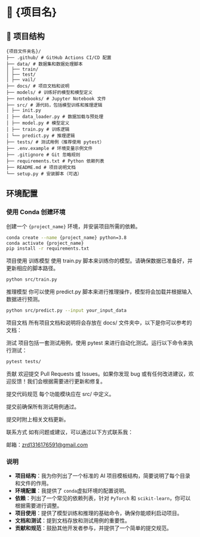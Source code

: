 # 🧠 {项目名}

## 📁 项目结构
```
{项目文件夹名}/
├── .github/ # GitHub Actions CI/CD 配置
├── data/ # 数据集和数据处理脚本
│ ├── train/ 
│ ├── test/ 
│ ├── vail/ 
├── docs/ # 项目文档和说明
├── models/ # 训练好的模型和模型定义
├── notebooks/ # Jupyter Notebook 文件
├── src/ # 源代码，包括模型训练和推理逻辑
│ ├── init.py
│ ├── data_loader.py # 数据加载与预处理
│ ├── model.py # 模型定义
│ ├── train.py # 训练逻辑
│ └── predict.py # 推理逻辑
├── tests/ # 测试用例（推荐使用 pytest）
├── .env.example # 环境变量示例文件
├── .gitignore # Git 忽略规则
├── requirements.txt # Python 依赖列表
├── README.md # 项目说明文档
└── setup.py # 安装脚本（可选）
```

## 环境配置

### 使用 Conda 创建环境

创建一个 `{project_name}` 环境，并安装项目所需的依赖。

```bash
conda create --name {project_name} python=3.8
conda activate {project_name}
pip install -r requirements.txt
```

项目使用
训练模型
使用 train.py 脚本来训练你的模型。请确保数据已准备好，并更新相应的脚本路径。

```bash
python src/train.py
```
推理模型
你可以使用 predict.py 脚本来进行推理操作，模型将会加载并根据输入数据进行预测。

```bash
python src/predict.py --input your_input_data
```
项目文档
所有项目文档和说明将会存放在 docs/ 文件夹中，以下是你可以参考的文档：

测试
项目包括一套测试用例，使用 pytest 来进行自动化测试。运行以下命令来执行测试：

```bash
pytest tests/
```

贡献
欢迎提交 Pull Requests 或 Issues。如果你发现 bug 或有任何改进建议，欢迎反馈！我们会根据需要进行更新和修复。

提交代码规范
每个功能模块应在 src/ 中定义。

提交前确保所有测试用例通过。

提交时附上相关文档更新。

联系方式
如有问题或建议，可以通过以下方式联系我：

邮箱：zrd1316176591@gmail.com


### 说明

- **项目结构**：我为你列出了一个标准的 AI 项目模板结构，简要说明了每个目录和文件的作用。
- **环境配置**：我提供了 `conda`虚拟环境的配置说明。
- **依赖**：列出了一个常见的依赖列表，针对 `PyTorch` 和 `scikit-learn`，你可以根据需要进行调整。
- **项目使用**：提供了模型训练和推理的基础命令，确保你能顺利启动项目。
- **文档和测试**：提到文档存放和测试用例的重要性。
- **贡献和规范**：鼓励其他开发者参与，并提供了一个简单的提交规范。

